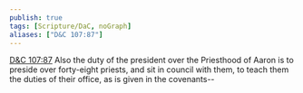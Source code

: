 ```yaml
---
publish: true
tags: [Scripture/DaC, noGraph]
aliases: ["D&C 107:87"]
---
```

[D&C 107:87](https://churchofjesuschrist.org/study/scriptures/dc-testament/dc/107?lang=eng&id=p87#p87) Also the duty of the president over the Priesthood of Aaron is to preside over forty-eight priests, and sit in council with them, to teach them the duties of their office, as is given in the covenants--
